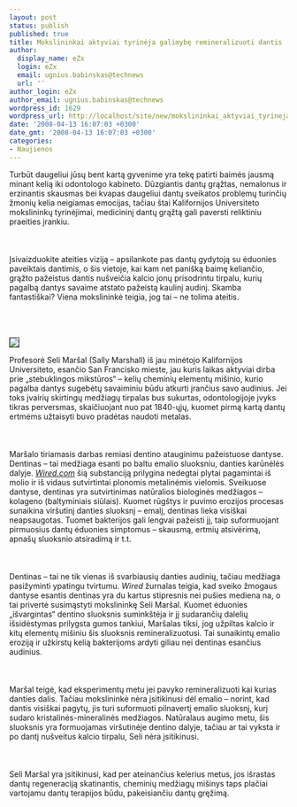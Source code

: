 ```yaml
---
layout: post
status: publish
published: true
title: Mokslininkai aktyviai tyrinėja galimybę remineralizuoti dantis
author:
  display_name: eZx
  login: eZx
  email: ugnius.babinskas@technews
  url: ''
author_login: eZx
author_email: ugnius.babinskas@technews
wordpress_id: 1629
wordpress_url: http://localhost/site/new/mokslininkai_aktyviai_tyrineja_galimybe_remineralizuoti_dantis/
date: '2008-04-13 16:07:03 +0300'
date_gmt: '2008-04-13 16:07:03 +0300'
categories:
- Naujienos
---
```

<p>Turbūt daugeliui jūsų bent kartą gyvenime yra tekę patirti baimės jausmą minant kelią iki odontologo kabineto. Dūzgiantis dantų grąžtas, nemalonus ir erzinantis skausmas bei kvapas daugeliui dantų sveikatos problemų turinčių žmonių kelia neigiamas emocijas, tačiau štai Kalifornijos Universiteto mokslininkų tyrinėjimai, medicininį dantų grąžtą gali paversti reliktiniu praeities įrankiu.<br />
<br><br />
<br>Įsivaizduokite ateities viziją – apsilankote pas dantų gydytoją su ėduonies paveiktais dantimis, o šis vietoje, kai kam net panišką baimę keliančio, grąžto pažeistus dantis nušveičia kalcio jonų prisodrintu tirpalu, kurių pagalbą dantys savaime atstato pažeistą kaulinį audinį. Skamba fantastiškai? Viena mokslininkė teigia, jog tai – ne tolima ateitis.<br />
<br><br />
<br>
<div class="imgright"><img src=" http://www.technews.lt/upl/Failai/dental2.jpeg " border="1"></div>
<p>Profesorė Seli Maršal (Sally Marshall) iš jau minėtojo Kalifornijos Universiteto, esančio San Francisko mieste, jau kuris laikas aktyviai dirba prie „stebuklingos mikstūros“ – kelių cheminių elementų mišinio, kurio pagalba dantys sugebėtų savaiminiu būdu atkurti įrančius savo audinius. Jei toks įvairių skirtingų medžiagų tirpalas bus sukurtas, odontologijoje įvyks tikras perversmas, skaičiuojant nuo pat 1840-ųjų, kuomet pirmą kartą dantų ertmėms užtaisyti buvo pradėtas naudoti metalas.<br />
<br><br />
<br>Maršalo tiriamasis darbas remiasi dentino atauginimu pažeistuose dantyse. Dentinas – tai medžiaga esanti po baltu emalio sluoksniu, danties karūnėlės dalyje. <a class="ns" href="http://www.wired.com/"><i>Wired.com</i></a> šią substanciją prilygina nedegtai plytai pagamintai iš molio ir iš vidaus sutvirtintai plonomis metalinėmis vielomis. Sveikuose dantyse, dentinas yra sutvirtinimas natūralios biologinės medžiagos – kolageno (baltyminiais siūlais). Kuomet rūgštys ir puvimo erozijos procesas sunaikina viršutinį danties sluoksnį – emalį, dentinas lieka visiškai neapsaugotas. Tuomet bakterijos gali lengvai pažeisti jį, taip suformuojant pirmuosius dantų ėduonies simptomus – skausmą, ertmių atsivėrimą, apnašų sluoksnio atsiradimą ir t.t.<br />
<br><br />
<br>Dentinas – tai ne tik vienas iš svarbiausių danties audinių, tačiau medžiaga pasižyminti ypatingu tvirtumu. <i>Wired</i> žurnalas teigia, kad sveiko žmogaus dantyse esantis dentinas yra du kartus stipresnis nei pušies mediena na, o tai privertė susimąstyti mokslininkę Seli Maršal. Kuomet ėduonies „išvargintas“ dentino sluoksnis suminkštėja ir jį sudarančių dalelių išsidėstymas prilygsta gumos tankiui, Maršalas tiksi, jog užpiltas kalcio ir kitų elementų mišiniu šis sluoksnis remineralizuotusi. Tai sunaikintų emalio eroziją ir užkirstų kelią bakterijoms ardyti giliau nei dentinas esančius audinius.<br />
<br><br />
<br>Maršal teigė, kad eksperimentų metu jei pavyko remineralizuoti kai kurias danties dalis. Tačiau mokslininkė nėra įsitikinusi dėl emalio – norint, kad dantis visiškai pagytų, jis turi suformuoti pilnavertį emalio sluoksnį, kurį sudaro kristalinės-mineralinės medžiagos. Natūralaus augimo metu, šis sluoksnis yra formuojamas viršutinėje dentino dalyje, tačiau ar tai vyksta ir po dantį nušveitus kalcio tirpalu, Seli nėra įsitikinusi.<br />
<br><br />
<br>Seli Maršal yra įsitikinusi, kad per ateinančius kelerius metus, jos išrastas dantų regeneraciją skatinantis, cheminių medžiagų mišinys taps plačiai vartojamu dantų terapijos būdu, pakeisiančiu dantų gręžimą.<br />
<br></p>
